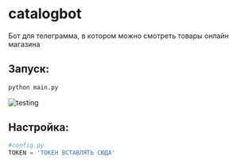 # catalogbot

Бот для телеграмма, в котором можно смотреть товары онлайн магазина
## Запуск:
```bash
python main.py
```
![testing](https://vk.com/doc192704168_566193433)
## Настройка:
```python
#config.py
TOKEN = 'ТОКЕН ВСТАВЛЯТЬ СЮДА'
```
